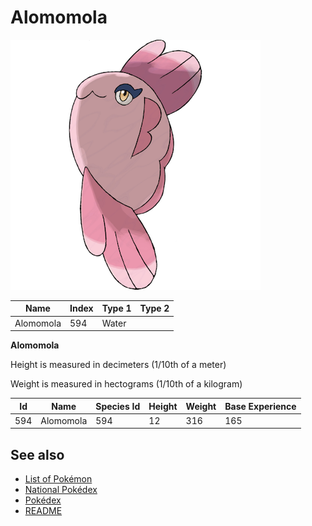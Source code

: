 # Alomomola


![Alomomola](images/594.png)

| **Name** | **Index** | **Type 1** | **Type 2** |
|----|----|----|----|
| Alomomola | 594 | Water  |  |

**Alomomola** 


Height is measured in decimeters (1/10th of a meter)

Weight is measured in hectograms (1/10th of a kilogram)

| **Id** | **Name** | **Species Id** | **Height** | **Weight** | **Base Experience** |
|--------|----------|----------------|------------|------------|---------------------|
| 594 | Alomomola | 594 | 12 | 316 | 165 |


## See also

- [List of Pokémon](../pokemon.md)
- [National Pokédex](../national_pokedex.md)
- [Pokédex](../pokedex.md)
- [README](../README.md)
